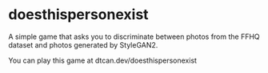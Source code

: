 # doesthispersonexist
A simple game that asks you to discriminate between photos from the FFHQ dataset and photos generated by StyleGAN2.

You can play this game at dtcan.dev/doesthispersonexist
